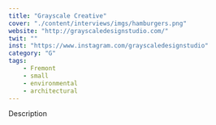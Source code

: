 ```yaml
---
title: "Grayscale Creative"
cover: "./content/interviews/imgs/hamburgers.png"
website: "http://grayscaledesignstudio.com/"
twit: ""
inst: "https://www.instagram.com/grayscaledesignstudio"
category: "G"
tags:
    - Fremont
    - small
    - environmental
    - architectural
---
```


Description
